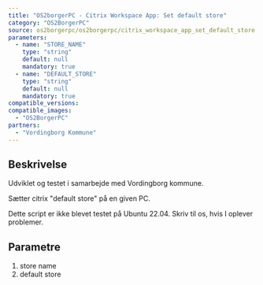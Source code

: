 ```yaml
---
title: "OS2borgerPC - Citrix Workspace App: Set default store"
category: "OS2BorgerPC"
source: os2borgerpc/os2borgerpc/citrix_workspace_app_set_default_store.sh
parameters:
  - name: "STORE_NAME"
    type: "string"
    default: null
    mandatory: true
  - name: "DEFAULT_STORE"
    type: "string"
    default: null
    mandatory: true
compatible_versions:
compatible_images:
  - "OS2BorgerPC"
partners:
  - "Vordingborg Kommune"
---
```


## Beskrivelse
Udviklet og testet i samarbejde med Vordingborg kommune.

Sætter citrix "default store" på en given PC.

Dette script er ikke blevet testet på Ubuntu 22.04. Skriv til os, hvis I oplever problemer.

## Parametre
1) store name
2) default store

